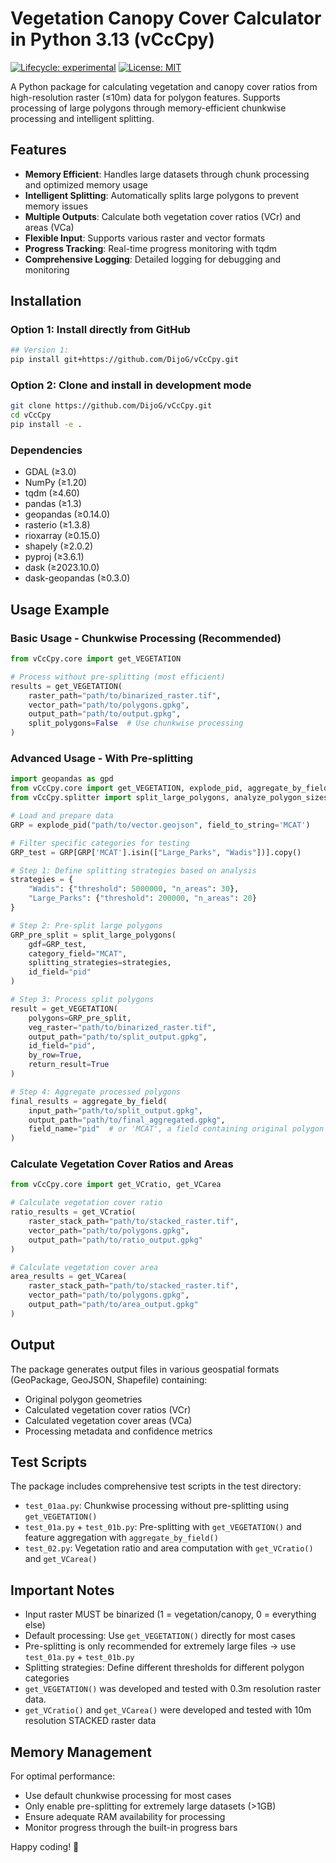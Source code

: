 # Vegetation Canopy Cover Calculator in Python 3.13 (vCcCpy)

[![Lifecycle: experimental](https://img.shields.io/badge/lifecycle-experimental-orange.svg)](https://lifecycle.r-lib.org/articles/stages.html#experimental)
[![License: MIT](https://img.shields.io/badge/License-MIT-yellow.svg)](https://opensource.org/licenses/MIT)

A Python package for calculating vegetation and canopy cover ratios from high-resolution raster (≤10m) data for polygon features. Supports processing of large polygons through memory-efficient chunkwise processing and intelligent splitting.

## Features

- **Memory Efficient**: Handles large datasets through chunk processing and optimized memory usage
- **Intelligent Splitting**: Automatically splits large polygons to prevent memory issues
- **Multiple Outputs**: Calculate both vegetation cover ratios (VCr) and areas (VCa)
- **Flexible Input**: Supports various raster and vector formats
- **Progress Tracking**: Real-time progress monitoring with tqdm
- **Comprehensive Logging**: Detailed logging for debugging and monitoring

## Installation

### Option 1: Install directly from GitHub
```bash
## Version 1:
pip install git+https://github.com/DijoG/vCcCpy.git
```

### Option 2: Clone and install in development mode
```bash
git clone https://github.com/DijoG/vCcCpy.git
cd vCcCpy
pip install -e .
```

### Dependencies

- GDAL (≥3.0)
- NumPy (≥1.20)
- tqdm (≥4.60)
- pandas (≥1.3)
- geopandas (≥0.14.0)
- rasterio (≥1.3.8)
- rioxarray (≥0.15.0)
- shapely (≥2.0.2)
- pyproj (≥3.6.1)
- dask (≥2023.10.0)
- dask-geopandas (≥0.3.0)

## Usage Example

### Basic Usage - Chunkwise Processing (Recommended)

```python
from vCcCpy.core import get_VEGETATION

# Process without pre-splitting (most efficient)
results = get_VEGETATION(
    raster_path="path/to/binarized_raster.tif",
    vector_path="path/to/polygons.gpkg",
    output_path="path/to/output.gpkg",
    split_polygons=False  # Use chunkwise processing
)
```
### Advanced Usage - With Pre-splitting

```python
import geopandas as gpd
from vCcCpy.core import get_VEGETATION, explode_pid, aggregate_by_field
from vCcCpy.splitter import split_large_polygons, analyze_polygon_sizes

# Load and prepare data
GRP = explode_pid("path/to/vector.geojson", field_to_string='MCAT')

# Filter specific categories for testing
GRP_test = GRP[GRP['MCAT'].isin(["Large_Parks", "Wadis"])].copy()

# Step 1: Define splitting strategies based on analysis
strategies = {
    "Wadis": {"threshold": 5000000, "n_areas": 30},
    "Large_Parks": {"threshold": 200000, "n_areas": 20}
}

# Step 2: Pre-split large polygons
GRP_pre_split = split_large_polygons(
    gdf=GRP_test, 
    category_field="MCAT", 
    splitting_strategies=strategies,
    id_field="pid"
)

# Step 3: Process split polygons
result = get_VEGETATION(
    polygons=GRP_pre_split,
    veg_raster="path/to/binarized_raster.tif",
    output_path="path/to/split_output.gpkg",
    id_field="pid",
    by_row=True,
    return_result=True
)

# Step 4: Aggregate processed polygons
final_results = aggregate_by_field(
    input_path="path/to/split_output.gpkg",
    output_path="path/to/final_aggregated.gpkg",
    field_name="pid"  # or 'MCAT', a field containing original polygon identifiers
)
```
### Calculate Vegetation Cover Ratios and Areas

```python
from vCcCpy.core import get_VCratio, get_VCarea

# Calculate vegetation cover ratio
ratio_results = get_VCratio(
    raster_stack_path="path/to/stacked_raster.tif",
    vector_path="path/to/polygons.gpkg",
    output_path="path/to/ratio_output.gpkg"
)

# Calculate vegetation cover area
area_results = get_VCarea(
    raster_stack_path="path/to/stacked_raster.tif", 
    vector_path="path/to/polygons.gpkg",
    output_path="path/to/area_output.gpkg"
)
```
## Output

The package generates output files in various geospatial formats (GeoPackage, GeoJSON, Shapefile) containing:

- Original polygon geometries
- Calculated vegetation cover ratios (VCr)
- Calculated vegetation cover areas (VCa)
- Processing metadata and confidence metrics

## Test Scripts

The package includes comprehensive test scripts in the test directory:

- `test_01aa.py`: Chunkwise processing without pre-splitting using `get_VEGETATION()`
- `test_01a.py` + `test_01b.py`: Pre-splitting with `get_VEGETATION()` and feature aggregation with `aggregate_by_field()`
- `test_02.py`: Vegetation ratio and area computation with `get_VCratio()` and `get_VCarea()`

## Important Notes

- Input raster MUST be binarized (1 = vegetation/canopy, 0 = everything else)
- Default processing: Use `get_VEGETATION()` directly for most cases
- Pre-splitting is only recommended for extremely large files → use `test_01a.py` + `test_01b.py`
- Splitting strategies: Define different thresholds for different polygon categories
- `get_VEGETATION()` was developed and tested with 0.3m resolution raster data.
- `get_VCratio()` and `get_VCarea()` were developed and tested with 10m resolution STACKED raster data

## Memory Management

For optimal performance:

- Use default chunkwise processing for most cases
- Only enable pre-splitting for extremely large datasets (>1GB)
- Ensure adequate RAM availability for processing
- Monitor progress through the built-in progress bars

Happy coding! 🌿
